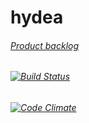 # hydea
###### [Product backlog](https://docs.google.com/spreadsheets/d/13nRrrNHnRrLA40qjXNct4FVXtXXHJmQrAF0Z7SjJx9s/edit#gid=0)
###### [![Build Status](https://travis-ci.org/hydea/hydea.svg?branch=master)](https://travis-ci.org/hydea/hydea)
###### [![Code Climate](https://codeclimate.com/github/hydea/hydea.png)](https://codeclimate.com/github/hydea/hydea)
